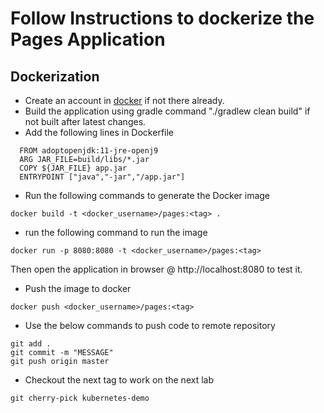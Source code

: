 # Follow Instructions to dockerize  the Pages Application

## Dockerization
- Create an account in [docker](https://hub.docker.com/) if not there already.
- Build the application using gradle command "./gradlew clean build" if not built after latest changes.
- Add the following lines in Dockerfile
```shell script
  FROM adoptopenjdk:11-jre-openj9
  ARG JAR_FILE=build/libs/*.jar
  COPY ${JAR_FILE} app.jar
  ENTRYPOINT ["java","-jar","/app.jar"]
```
- Run the following commands to generate the Docker image
```shell script
docker build -t <docker_username>/pages:<tag> .
``` 
- run the following command to run the image
```shell script
docker run -p 8080:8080 -t <docker_username>/pages:<tag>
```
Then open the application in browser @ http://localhost:8080 to test it.

- Push the image to docker
```shell script
docker push <docker_username>/pages:<tag>
```
- Use the below commands to push code to remote repository
```shell script
git add .
git commit -m "MESSAGE"
git push origin master 
```
- Checkout the next tag to work on the next lab
```shell script
git cherry-pick kubernetes-demo 
```
